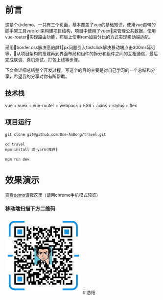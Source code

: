 # 前言


这是个小demo，一共有三个页面，基本覆盖了vue的基础知识，使用vue自带的脚手架工具vue-cli来构建项目结构，项目中使用了vuex来管理公共数据，使用vue-router实现路由功能，布局上使用rem加百分比的方式实现移动端适配。


采用border.css解决高倍屏1px问题引入fastclick解决移动端点击300ms延迟等，从项目架构的搭建再到界面布局和组件的拆分和组件之间的互相通信，最后完成联调、真机测试、打包上线等步骤。


下文会详细总结整个开发过程，写这个的目的主要是对自己学习的一个总结和分享，希望我的分享对你有所帮助。



## 技术栈
vue + vuex + vue-router + webpack + ES6 + axios + stylus + flex

## 项目运行

```
git clone git@github.com:One-AnDong/travel.git

cd travel
npm install 或 yarn(推荐)

npm run dev

```

# 效果演示

[查看demo请戳这里](https://one-andong.github.io/travel-build/#/)（请用chrome手机模式预览）

### 移动端扫描下方二维码

<img src="https://github.com/One-AnDong/travel/blob/master/src/assets/img/1547283804.png" width="250" height="250"/>
# 总结


